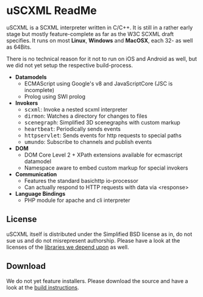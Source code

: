 # uSCXML ReadMe

uSCXML is a SCXML interpreter written in C/C++. It is still in a rather early stage but mostly
feature-complete as far as the W3C SCXML draft specifies. It runs on most <b>Linux</b>,
<b>Windows</b> and <b>MacOSX</b>, each 32- as well as 64Bits. 

There is no technical reason for it not to run on iOS and Android as well, but we did not yet setup
the respective build-process.

   * <b>Datamodels</b>
       * ECMAScript using Google's v8 and JavaScriptCore (JSC is incomplete)
       * Prolog using SWI prolog
   * <b>Invokers</b>
       * <tt>scxml</tt>: Invoke a nested scxml interpreter
       * <tt>dirmon</tt>: Watches a directory for changes to files
       * <tt>scenegraph</tt>: Simplified 3D scenegraphs with custom markup
       * <tt>heartbeat</tt>: Periodically sends events
       * <tt>httpservlet</tt>: Sends events for http requests to special paths
       * <tt>umundo</tt>: Subscribe to channels and publish events
   * <b>DOM</b>
       * DOM Core Level 2 + XPath extensions available for ecmascript datamodel
       * Namespace aware to embed custom markup for special invokers
   * <b>Communication</b>
       * Features the standard basichttp io-processor
       * Can actually respond to HTTP requests with data via &lt;response>
   * <b>Language Bindings</b>
       * PHP module for apache and cli interpreter

## License 

uSCXML itself is distributed under the Simplified BSD license as in, do not sue us and do
not misrepresent authorship. Please have a look at the licenses of the [libraries we depend
upon](https://github.com/tklab-tud/uscxml/blob/master/docs/BUILDING.md#build-dependencies) as well.

## Download

We do not yet feature installers. Please download the source and have a look at the [build
instructions](https://github.com/tklab-tud/umundo/blob/master/docs/BUILDING.md).

